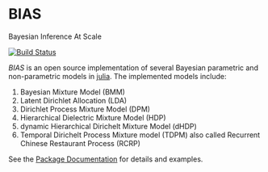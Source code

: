 # BIAS
Bayesian Inference At Scale

[![Build Status](https://travis-ci.org/adham/BIAS.jl.svg?branch=master)](https://travis-ci.org/adham/BIAS.jl)


*BIAS* is an open source implementation of several Bayesian parametric and non-parametric
models in [julia](http://julialang.org/). The implemented models include:

1. Bayesian Mixture Model (BMM)
2. Latent Dirichlet Allocation (LDA)
3. Dirichlet Process Mixture Model (DPM)
4. Hierarchical Dielectric Mixture Model (HDP)
5. dynamic Hierarchical Dirichelt Mixture Model (dHDP)
6. Temporal Dirichelt Process Mixture model (TDPM) also called Recurrent Chinese Restaurant Process (RCRP)

See the [Package Documentation](http://biasjl.readthedocs.org) for details and examples.
